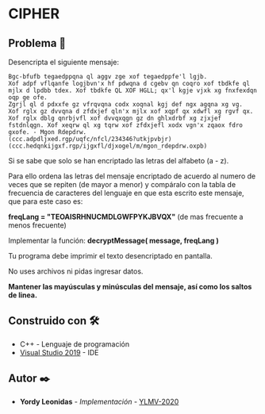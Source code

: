 # CIPHER

## Problema 🚀

Desencripta el siguiente mensaje:

```
Bgc-bfufb tegaedppqna ql aggv zge xof tegaedppfe'l lgjb.
Xof adpf vflqanfe logjbvn'x hf pdwqna d cgebv qn coqro xof tbdkfe ql mjlx d lpdbb tdex. Xof tbdkfe QL XOF HGLL; qx'l kgje vjxk xg fnxfexdqn oqp ge ofe.
Zgrjl ql d pdxxfe gz vfrqvqna codx xoqnal kgj def ngx agqna xg vg.
Xof rglx gz dvvqna d zfdxjef qln'x mjlx xof xqpf qx xdwfl xg rgvf qx. Xof rglx dblg qnrbjvfl xof dvvqxqgn gz dn ghlxdrbf xg zjxjef fstdnlqgn. Xof xeqrw ql xg tqrw xof zfdxjefl xodx vgn'x zqaox fdro gxofe. - Mgon Rdepdrw.
(ccc.adpdljxed.rgp/uqfc/nfcl/234346?utkjpvbjr)
(ccc.hedqnkijgxf.rgp/ijgxfl/djxogel/m/mgon_rdepdrw.oxpb)
```
Si se sabe que solo se han encriptado las letras del alfabeto (a - z).

Para ello ordena las letras del mensaje encriptado de acuerdo al numero de veces que se repiten (de mayor a menor) y compáralo con la tabla de frecuencia de caracteres del lenguaje en que esta escrito este mensaje, que para este caso es:

**freqLang = "TEOAISRHNUCMDLGWFPYKJBVQX"** (de mas frecuente a menos frecuente)

Implementar la función: **decryptMessage( message, freqLang )**

Tu programa debe imprimir el texto desencriptado en pantalla.

No uses archivos ni pidas ingresar datos.

**Mantener las mayúsculas y minúsculas del mensaje, así como los saltos de linea.**

## Construido con 🛠️

* C++ - Lenguaje de programación
* [Visual Studio 2019](https://visualstudio.microsoft.com/es/downloads/) - IDE

## Autor ✒️

* **Yordy Leonidas** - *Implementación* - [YLMV-2020](https://github.com/YLMV-2020)

